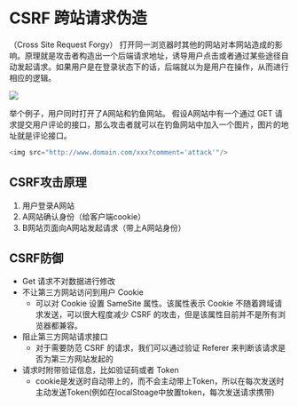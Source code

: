 # CSRF 跨站请求伪造

（Cross Site Request Forgy） 打开同一浏览器时其他的网站对本网站造成的影响。原理就是攻击者构造出一个后端请求地址，诱导用户点击或者通过某些途径自动发起请求。如果用户是在登录状态下的话，后端就以为是用户在操作，从而进行相应的逻辑。

![](http://dev.biubiupiu.cn/20191201100703.png)

举个例子，用户同时打开了A网站和钓鱼网站。 假设A网站中有一个通过 GET 请求提交用户评论的接口，那么攻击者就可以在钓鱼网站中加入一个图片，图片的地址就是评论接口。

````javascript
<img src="http://www.domain.com/xxx?comment='attack'"/>
````

## CSRF攻击原理

1. 用户登录A网站
2. A网站确认身份（给客户端cookie）
3. B网站页面向A网站发起请求（带上A网站身份）

## CSRF防御

+ Get 请求不对数据进行修改
+ 不让第三方网站访问到用户 Cookie
  + 可以对 Cookie 设置 SameSite 属性。该属性表示 Cookie 不随着跨域请求发送，可以很大程度减少 CSRF 的攻击，但是该属性目前并不是所有浏览器都兼容。 
+ 阻止第三方网站请求接口
  + 对于需要防范 CSRF 的请求，我们可以通过验证 Referer 来判断该请求是否为第三方网站发起的
+ 请求时附带验证信息，比如验证码或者 Token
  + cookie是发送时自动带上的，而不会主动带上Token，所以在每次发送时主动发送Token(例如在localStoage中放置token，每次发送请求携带)
